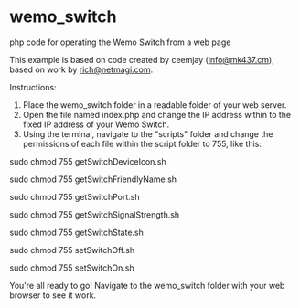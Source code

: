 # wemo_switch
php code for operating the Wemo Switch from a web page

This example is based on code created by ceemjay (info@mk437.cm), based on work by rich@netmagi.com.

Instructions:

1. Place the wemo_switch folder in a readable folder of your web server. 
2. Open the file named index.php and change the IP address within to the fixed IP address of your Wemo Switch.
3. Using the terminal, navigate to the "scripts" folder and change the permissions of each file within the script folder to 755, like this:
 
sudo chmod 755 getSwitchDeviceIcon.sh

sudo chmod 755 getSwitchFriendlyName.sh

sudo chmod 755 getSwitchPort.sh

sudo chmod 755 getSwitchSignalStrength.sh

sudo chmod 755 getSwitchState.sh

sudo chmod 755 setSwitchOff.sh

sudo chmod 755 setSwitchOn.sh

You're all ready to go! Navigate to the wemo_switch folder with your web browser to see it work. 
